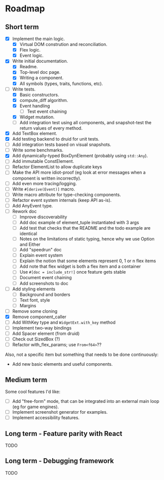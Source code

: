 # Roadmap

## Short term

- [X] Implement the main logic.
  - [X] Virtual DOM constrution and reconciliation.
  - [X] Flex logic.
  - [X] Event logic.
- [X] Write initial documentation.
  - [X] Readme.
  - [X] Top-level doc page.
  - [X] Writing a component.
  - [X] All symbols (types, traits, functions, etc).
- [ ] Write tests.
  - [X] Basic constructors.
  - [X] compute_diff algorithm.
  - [X] Event handling
    - [ ] Test event chaining
  - [X] Widget mutation.
  - [ ] Add integration test using all components, and snapshot-test the return values of every method.
- [X] Add TextBox element.
- [X] Add testing backend to druid for unit tests.
- [ ] Add integration tests based on visual snapshots.
- [ ] Write some benchmarks.
- [X] Add dynamically-typed BoxDynElement (probably using `std::Any`).
- [ ] Add immutable ConstElement.
- [ ] Refactor ElementList to allow duplicate keys
- [ ] Make the API more idiot-proof (eg look at error messages when a component is written incorrectly).
- [ ] Add even more tracing/logging.
- [ ] Write `#[derive(Event)]` macro.
- [ ] Write macro attribute for type-checking components.
- [ ] Refactor event system internals (keep API as-is).
- [ ] Add AnyEvent type.
- [ ] Rework doc
  - [ ] Improve discoverability
  - [ ] Add doc example of element_tuple instantiated with 3 args
  - [ ] Add test that checks that the README and the todo example are identical
  - [ ] Notes on the limitations of static typing, hence why we use Option and Either
  - [ ] Add "speedrun" doc
  - [ ] Explain event system
  - [ ] Explain the notion that some elements represent 0, 1 or n flex items
  - [ ] Add note that flex widget is both a flex item and a container
  - [ ] Use `#[doc = include_str!]` once feature gets stable
  - [ ] Document event chaining
  - [ ] Add screenshots to doc
- [ ] Add styling elements
  - [ ] Background and borders
  - [ ] Text font, style
  - [ ] Margins
- [ ] Remove some cloning
- [X] Remove component_caller
- [ ] Add WithKey type and `WidgetExt.with_key` method
- [ ] Implement two-way bindings
- [ ] Add Spacer element (from druid)
- [ ] Check out SizedBox (?)
- [ ] Refactor with_flex_params; use `From<f64>`??

Also, not a specific item but something that needs to be done continuously:

- Add new basic elements and useful components.

## Medium term

Some cool features I'd like:

- [ ] Add "free-form" mode, that can be integrated into an external main loop (eg for game engines).
- [ ] Implement screenshot generator for examples.
- [ ] Implement accessibility features.

## Long term - Feature parity with React

TODO

## Long term - Debugging framework

TODO
